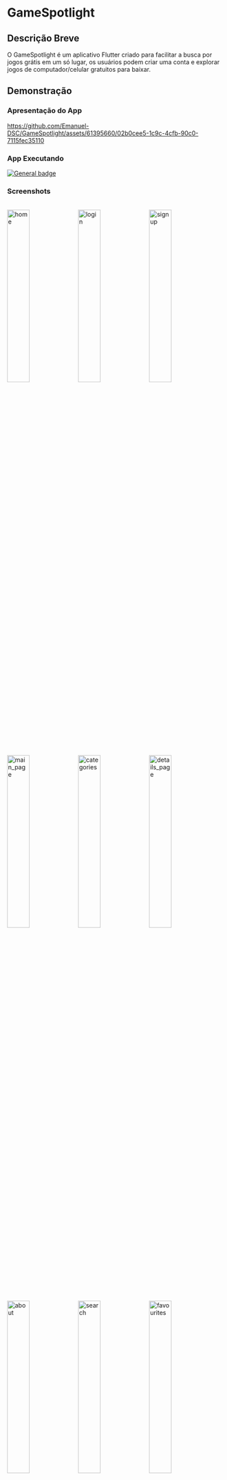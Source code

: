 <link
  rel="stylesheet"
  href="https://cdn.jsdelivr.net/gh/dheereshagrwal/colored-icons@1.7.5/src/app/ci.min.css"
/>

# GameSpotlight

## Descrição Breve
O GameSpotlight é um aplicativo Flutter criado para facilitar a busca por jogos grátis em um só lugar, os usuários podem criar uma conta e explorar jogos de computador/celular gratuitos para baixar.

## Demonstração 

### Apresentação do App
https://github.com/Emanuel-DSC/GameSpotlight/assets/61395660/02b0cee5-1c9c-4cfb-90c0-7115fec35110

### App Executando
[![General badge](https://img.shields.io/badge/YouTube-FF0000?style=for-the-badge&logo=youtube&logoColor=white)](https://youtu.be/oKuldUYEEo0)
<br>

### Screenshots

<br>
<div>
  <img src="https://github.com/Emanuel-DSC/GameSpotlight/assets/61395660/ce9a3d39-48ed-4a00-914d-3148a4401b70" alt="home" width="32%" height="auto"/>
  <img src="https://github.com/Emanuel-DSC/GameSpotlight/assets/61395660/81ab2e9e-cedd-44e1-b0fe-2a0e8a64abb5" alt="login" width="32%" height="auto"/>
  <img src="https://github.com/Emanuel-DSC/GameSpotlight/assets/61395660/9bbb81a9-fe7c-4fb0-8b05-444ad6ac78da" alt="signup" width="32%" height="auto"/>
</div>
<br>
<div>
  <img src="https://github.com/Emanuel-DSC/GameSpotlight/assets/61395660/bf0f4a5f-61b5-4f50-a44c-35e24ee6f88a" alt="main_page" width="32%" height="auto"/>
  <img src="https://github.com/Emanuel-DSC/GameSpotlight/assets/61395660/97fe2a52-6097-42d1-b176-696dc251bee1" alt="categories" width="32%" height="auto"/>
  <img src="https://github.com/Emanuel-DSC/GameSpotlight/assets/61395660/2f13f810-1dd0-4dae-9019-3d51120cfb7f" alt="details_page" width="32%" height="auto"/>
</div>
<br>
<div>
  <img src="https://github.com/Emanuel-DSC/GameSpotlight/assets/61395660/99c7275a-83f4-437b-b1b2-5cc4e978aa15" alt="about" width="32%" height="auto"/>
  <img src="https://github.com/Emanuel-DSC/GameSpotlight/assets/61395660/983499c0-076c-40b0-9008-539c2ab09dca" alt="search" width="32%" height="auto"/>
  <img src="https://github.com/Emanuel-DSC/GameSpotlight/assets/61395660/603e2b58-f418-42ab-a222-9a7df071757b" alt="favourites" width="32%" height="auto"/>
</div>
<br>
<div>
  <img src="https://github.com/Emanuel-DSC/GameSpotlight/assets/61395660/b8ef7d0a-8d7d-4783-91b4-70e353861180" alt="about" width="32%" height="auto"/>
  <img src="https://github.com/Emanuel-DSC/GameSpotlight/assets/61395660/f9bd00b7-3087-48f4-b0ad-1002c0c3c4d4" alt="search" width="32%" height="auto"/>
</div>
<br>

## Funcionalidades
- Criação e login de contas de usuário
- Exploração de jogos de computador gratuitos
- Pesquisa de jogos por categorias, ordem alfabética e recém-lançados
- Visualização de detalhes dos jogos, incluindo resumo, requerimentos de sistema e screenshots
- Adição de jogos a uma lista de favoritos

## Como Executar o Projeto
Siga estas etapas para executar o projeto em sua máquina local:

1. Clone o repositório:
    ```sh
    git clone https://github.com/username/repo-name.git
    ```
2. Navegue até o diretório do projeto:
    ```sh
    cd repo-name
    ```
3. Instale as dependências:
    ```sh
    flutter pub get
    ```
4. Execute o aplicativo:
    ```sh
    flutter run
    ```
<br>

## Estrutura de Pastas (MVC)

<pre>
lib/
└── src/
    ├── controllers/
    ├── models/
    ├── view/
    │   ├── pages/
    │   └── widgets/
    ├── utils/
    └── main.dart
</pre>

## Tecnologias Utilizadas
* Flutter
* Dart
* Firebase 

## Contribuições
Contribuições são bem-vindas! Sinta-se à vontade para fazer um fork do projeto e abrir um pull request.

Faça um Fork do projeto
Crie uma branch para sua feature (git checkout -b feature/fooBar)
Faça commit das suas alterações (git commit -m 'Add some fooBar')
Faça um push para a branch (git push origin feature/fooBar)
Abra um Pull Request
<br>

## Licença
Este projeto está licenciado sob a licença MIT. Veja o arquivo LICENSE para mais detalhes.

## Contato 
[![General badge](https://img.shields.io/badge/Gmail-D14836?style=for-the-badge&logo=gmail&logoColor=white)](mailto:emanuelldsc@gmail.com)
[![General badge](https://img.shields.io/badge/LinkedIn-0077B5?style=for-the-badge&logo=linkedin&logoColor=white)](https://www.linkedin.com/in/emanuel-da-silva-costa/)
